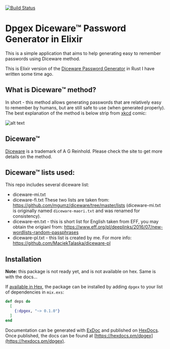 [![Build Status](https://travis-ci.org/MaciekTalaska/dpgex.svg?branch=master)](https://travis-ci.org/MaciekTalaska/dpgex)

# Dpgex Diceware™ Password Generator in Elixir

This is a simple application that aims to help generating easy to remember passwords using Diceware method.

This is Elixir version of the [Diceware Password Generator](https://github.com/MaciekTalaska/dpg) in Rust I have written some time ago.

## What is Diceware™ method?

In short - this method allows generating passwords that are relatively easy to remember by humans, but are still safe to use (when generated properly). The best explanation of the method is below strip from [xkcd](https://xkcd.com/) comic:

![alt text](https://imgs.xkcd.com/comics/password_strength.png "xkcd on Diceware")

## Diceware™

[Diceware](http://world.std.com/~reinhold/diceware.html) is a trademark of A G Reinhold. Please check the site to get more details on the method.

## Diceware™ lists used:

This repo includes several diceware list:
- diceware-mi.txt
- diceware-fi.txt
These two lists are taken from: https://github.com/mgumz/diceware/tree/master/lists (diceware-mi.txt is originally named `diceware-maori.txt` and was renamed for consistency). 
- diceware-en.txt - this is short list for English taken from EFF, you may obtain the origianl from: https://www.eff.org/pl/deeplinks/2016/07/new-wordlists-random-passphrases
- diceware-pl.txt - this list is created by me. For more info: https://github.com/MaciekTalaska/diceware-pl

## Installation

**Note:** this package is not ready yet, and is not available on hex. Same is with the docs...

If [available in Hex](https://hex.pm/docs/publish), the package can be installed
by adding `dpgex` to your list of dependencies in `mix.exs`:

```elixir
def deps do
  [
    {:dpgex, "~> 0.1.0"}
  ]
end
```

Documentation can be generated with [ExDoc](https://github.com/elixir-lang/ex_doc)
and published on [HexDocs](https://hexdocs.pm). Once published, the docs can
be found at [https://hexdocs.pm/dpgex](https://hexdocs.pm/dpgex).

